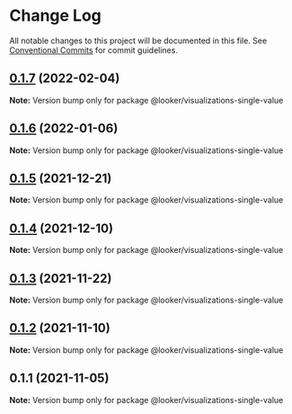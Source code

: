 # Change Log

All notable changes to this project will be documented in this file.
See [Conventional Commits](https://conventionalcommits.org) for commit guidelines.

## [0.1.7](https://github.com/looker-open-source/components/compare/@looker/visualizations-single-value@0.1.6...@looker/visualizations-single-value@0.1.7) (2022-02-04)

**Note:** Version bump only for package @looker/visualizations-single-value





## [0.1.6](https://github.com/looker-open-source/components/compare/@looker/visualizations-single-value@0.1.5...@looker/visualizations-single-value@0.1.6) (2022-01-06)

**Note:** Version bump only for package @looker/visualizations-single-value





## [0.1.5](https://github.com/looker-open-source/components/compare/@looker/visualizations-single-value@0.1.4...@looker/visualizations-single-value@0.1.5) (2021-12-21)

**Note:** Version bump only for package @looker/visualizations-single-value





## [0.1.4](https://github.com/looker-open-source/components/compare/@looker/visualizations-single-value@0.1.3...@looker/visualizations-single-value@0.1.4) (2021-12-10)

**Note:** Version bump only for package @looker/visualizations-single-value





## [0.1.3](https://github.com/looker-open-source/components/compare/@looker/visualizations-single-value@0.1.2...@looker/visualizations-single-value@0.1.3) (2021-11-22)

**Note:** Version bump only for package @looker/visualizations-single-value





## [0.1.2](https://github.com/looker-open-source/components/compare/@looker/visualizations-single-value@0.1.1...@looker/visualizations-single-value@0.1.2) (2021-11-10)

**Note:** Version bump only for package @looker/visualizations-single-value





## 0.1.1 (2021-11-05)

**Note:** Version bump only for package @looker/visualizations-single-value
